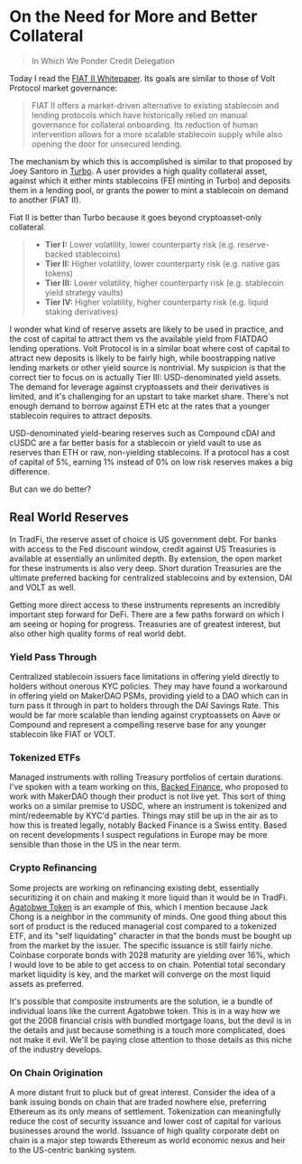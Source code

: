 # On the Need for More and Better Collateral
> In Which We Ponder Credit Delegation

Today I read the [FIAT II Whitepaper](https://fiatdao.notion.site/External-FIAT-II-A-Permissionless-Credit-Marketplace-523444f528a0486e9a1adbe72c584e4a). Its goals are similar to those of Volt Protocol market governance:

>FIAT II offers a market-driven alternative to existing stablecoin and lending protocols which have historically relied on manual governance for collateral onboarding. Its reduction of human intervention allows for a more scalable stablecoin supply while also opening the door for unsecured lending.

The mechanism by which this is accomplished is similar to that proposed by Joey Santoro in [Turbo](https://medium.com/fei-protocol/the-tribe-dao-strongly-believes-that-a-healthy-and-thriving-defi-ecosystem-needs-a-robust-platform-b1faea700dfa). A user provides a high quality collateral asset, against which it either mints stablecoins (FEI minting in Turbo) and deposits them in a lending pool, or grants the power to mint a stablecoin on demand to another (FIAT II).

Fiat II is better than Turbo because it goes beyond cryptoasset-only collateral.

>- ****************Tier I:**************** Lower volatility, lower counterparty risk (e.g. reserve-backed stablecoins)
>- ****************Tier II:**************** Higher volatility, lower counterparty risk (e.g. native gas tokens)
>- ****************Tier III:**************** Lower volatility, higher counterparty risk (e.g. stablecoin yield strategy vaults)
>- ****************Tier IV:**************** Higher volatility, higher counterparty risk (e.g. liquid staking derivatives)

I wonder what kind of reserve assets are likely to be used in practice, and the cost of capital to attract them vs the available yield from FIATDAO lending operations. Volt Protocol is in a similar boat where cost of capital to attract new deposits is likely to be fairly high, while boostrapping native lending markets or other yield source is nontrivial. My suspicion is that the correct tier to focus on is actually Tier III: USD-denominated yield assets. The demand for leverage against cryptoassets and their derivatives is limited, and it's challenging for an upstart to take market share. There's not enough demand to borrow against ETH etc at the rates that a younger stablecoin requires to attract deposits.

USD-denominated yield-bearing reserves such as Compound cDAI and cUSDC are a far better basis for a stablecoin or yield vault to use as reserves than ETH or raw, non-yielding stablecoins. If a protocol has a cost of capital of 5%, earning 1% instead of 0% on low risk reserves makes a big difference.

But can we do better?

## Real World Reserves

In TradFi, the reserve asset of choice is US government debt. For banks with access to the Fed discount window, credit against US Treasuries is available at essentially an unlimited depth. By extension, the open market for these instruments is also very deep. Short duration Treasuries are the ultimate preferred backing for centralized stablecoins and by extension, DAI and VOLT as well.

Getting more direct access to these instruments represents an incredibly important step forward for DeFi. There are a few paths forward on which I am seeing or hoping for progress. Treasuries are of greatest interest, but also other high quality forms of real world debt.

### Yield Pass Through

Centralized stablecoin issuers face limitations in offering yield directly to holders without onerous KYC policies. They may have found a workaround in offering yield on MakerDAO PSMs, providing yield to a DAO which can in turn pass it through in part to holders through the DAI Savings Rate. This would be far more scalable than lending against cryptoassets on Aave or Compound and represent a compelling reserve base for any younger stablecoin like FIAT or VOLT.

### Tokenized ETFs

Managed instruments with rolling Treasury portfolios of certain durations. I've spoken with a team working on this, [Backed Finance](https://backed.fi), who proposed to work with MakerDAO though their product is not live yet. This sort of thing works on a similar premise to USDC, where an instrument is tokenized and mint/redeemable by KYC'd parties. Things may still be up in the air as to how this is treated legally, notably Backed Finance is a Swiss entity. Based on recent developments I suspect regulations in Europe may be more sensible than those in the US in the near term.

### Crypto Refinancing

Some projects are working on refinancing existing debt, essentially securitizing it on chain and making it more liquid than it would be in TradFi. [Agatobwe Token](https://www.agatobwe.eco) is an example of this, which I mention because Jack Chong is a neighbor in the community of minds. One good thing about this sort of product is the reduced managerial cost compared to a tokenized ETF, and its "self liquidating" character in that the bonds must be bought up from the market by the issuer. The specific issuance is still fairly niche. Coinbase corporate bonds with 2028 maturity are yielding over 16%, which I would love to be able to get access to on chain. Potential total secondary market liquidity is key, and the market will converge on the most liquid assets as preferred.

It's possible that composite instruments are the solution, ie a bundle of individual loans like the current Agatobwe token. This is in a way how we got the 2008 financial crisis with bundled mortgage loans, but the devil is in the details and just because something is a touch more complicated, does not make it evil. We'll be paying close attention to those details as this niche of the industry develops.

### On Chain Origination

A more distant fruit to pluck but of great interest. Consider the idea of a bank issuing bonds on chain that are traded nowhere else, preferring Ethereum as its only means of settlement. Tokenization can meaningfully reduce the cost of security issuance and lower cost of capital for various businesses around the world. Issuance of high quality corporate debt on chain is a major step towards Ethereum as world economic nexus and heir to the US-centric banking system.